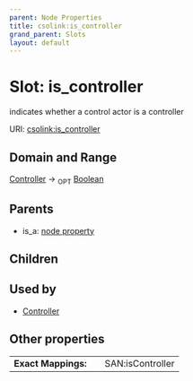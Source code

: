 ```yaml
---
parent: Node Properties
title: csolink:is_controller
grand_parent: Slots
layout: default
---
```


# Slot: is_controller


indicates whether a control actor is a controller

URI: [csolink:is_controller](https://w3id.org/csolink/vocab/is_controller)

## Domain and Range

[Controller](Controller.md) ->  <sub>OPT</sub> [Boolean](types/Boolean.md)

## Parents

 *  is_a: [node property](node_property.md)

## Children


## Used by

 * [Controller](Controller.md)

## Other properties

|  |  |  |
| --- | --- | --- |
| **Exact Mappings:** | | SAN:isController |

